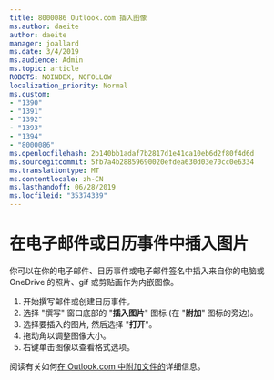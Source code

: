 ```yaml
---
title: 8000086 Outlook.com 插入图像
ms.author: daeite
author: daeite
manager: joallard
ms.date: 3/4/2019
ms.audience: Admin
ms.topic: article
ROBOTS: NOINDEX, NOFOLLOW
localization_priority: Normal
ms.custom:
- "1390"
- "1391"
- "1392"
- "1393"
- "1394"
- "8000086"
ms.openlocfilehash: 2b140bb1adaf7b2817d1e41ca10eb6d2f80f4d6d
ms.sourcegitcommit: 5fb7a4b28859690020efdea630d03e70cc0e6334
ms.translationtype: MT
ms.contentlocale: zh-CN
ms.lasthandoff: 06/28/2019
ms.locfileid: "35374339"
---
```

# <a name="insert-pictures-in-an-email-message-or-calendar-event"></a>在电子邮件或日历事件中插入图片

你可以在你的电子邮件、日历事件或电子邮件签名中插入来自你的电脑或 OneDrive 的照片、gif 或剪贴画作为内嵌图像。

1. 开始撰写邮件或创建日历事件。
2. 选择 "撰写" 窗口底部的 "**插入图片**" 图标 (在 "**附加**" 图标的旁边)。
3. 选择要插入的图片, 然后选择 "**打开**"。
4. 拖动角以调整图像大小。
5. 右键单击图像以查看格式选项。

阅读有关如何[在 Outlook.com 中附加文件的](https://support.office.com/article/8d7c1ea7-4e5f-44ce-bb6e-c5fcc92ba9ab)详细信息。